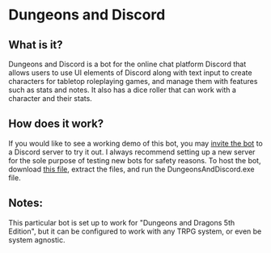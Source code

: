 # Dungeons and Discord

## What is it?

Dungeons and Discord is a bot for the online chat platform Discord that allows users to use UI elements of Discord along with text input to create characters for tabletop roleplaying games, and manage them with features such as stats and notes. It also has a dice roller that can work with a character and their stats.

## How does it work?

If you would like to see a working demo of this bot, you may [invite the bot](https://discordapp.com/oauth2/authorize?client_id=402305155959226380&scope=bot&permissions=1) to a Discord server to try it out. I always recommend setting up a new server for the sole purpose of testing new bots for safety reasons. To host the bot, download [this file](https://drive.google.com/file/d/1O5zTwCSP4bkPgCB8DVtMhgfCVnLAbkve/view?usp=sharing), extract the files, and run the DungeonsAndDiscord.exe file.

## Notes:

This particular bot is set up to work for "Dungeons and Dragons 5th Edition", but it can be configured to work with any TRPG system, or even be system agnostic.